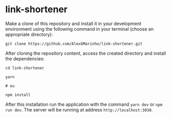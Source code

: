 # link-shortener

Make a clone of this repository and install it in your development environment using the following command in your terminal (choose an appropriate directory):

```
git clone https://github.com/AlexGMarinho/link-shortener.git
```

After cloning the repository content, access the created directory and install the dependencies:

```
cd link-shortener

yarn

# ou

npm install
```

After this installation run the application with the command `yarn dev` or `npm run dev`. The server will be running at address `http://localhost:3030`.
